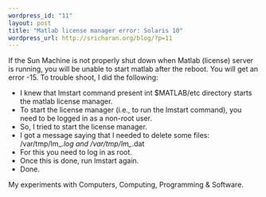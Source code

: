 ```yaml
--- 
wordpress_id: "11"
layout: post
title: "Matlab license manager error: Solaris 10"
wordpress_url: http://sricharan.org/blog/?p=11
---
```

If the Sun Machine is not properly shut down when Matlab (license) server is running, you will be unable to start matlab after the reboot. You will get an error -15.
To trouble shoot, I did the following:
- I knew that lmstart command present int $MATLAB/etc directory starts the matlab license manager.
- To start the license manager (i.e., to run the lmstart command), you need to be logged in as a non-root user.
- So, I tried to start the license manager.
- I got a message saying that I needed to delete some files: /var/tmp/lm_*.log and /var/tmp/lm_*.dat
- For this you need to log in as root.
- Once this is done, run lmstart again.
- Done.
<div class="blogger-post-footer">My experiments with Computers, Computing, Programming &amp; Software.</div>
